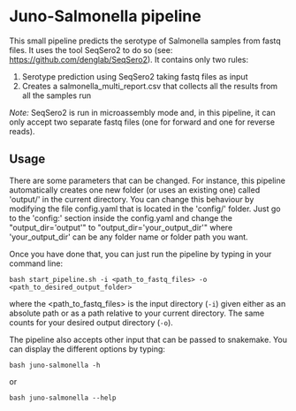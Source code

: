 # Juno-Salmonella pipeline

This small pipeline predicts the serotype of Salmonella samples from fastq files. It uses the tool SeqSero2 to do so (see: https://github.com/denglab/SeqSero2). It contains only two rules:
1. Serotype prediction using SeqSero2 taking fastq files as input
2. Creates a salmonella\_multi_report.csv that collects all the results from all the samples run

_Note:_ SeqSero2 is run in microassembly mode and, in this pipeline, it can only accept two separate fastq files (one for forward and one for reverse reads). 

## Usage

There are some parameters that can be changed. For instance, this pipeline automatically creates one new folder (or uses an existing one) called 'output/' in the current directory. You can change this behaviour by modifying the file config.yaml that is located in the 'config/' folder. Just go to the 'config:' section inside the config.yaml and change the "output\_dir='output'" to "output\_dir='your\_output\_dir'" where 'your\_output\_dir' can be any folder name or folder path you want.

Once you have done that, you can just run the pipeline by typing in your command line:

```bash start_pipeline.sh -i <path_to_fastq_files> -o <path_to_desired_output_folder>```

where the <path_to_fastq_files> is the input directory (`-i`) given either as an absolute path or as a path relative to your current directory. The same counts for your desired output directory (`-o`).


The pipeline also accepts other input that can be passed to snakemake. You can display the different options by typing:

```bash juno-salmonella -h```

or   

```bash juno-salmonella --help```
